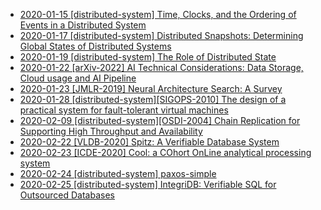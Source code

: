* [2020-01-15 [distributed-system] Time, Clocks, and the Ordering of Events in a Distributed System](14.md)
* [2020-01-17 [distributed-system] Distributed Snapshots: Determining Global States of Distributed Systems](15.md)
* [2020-01-19 [distributed-system] The Role of Distributed State](16.md)
* [2020-01-22 [arXiv-2022] AI Technical Considerations: Data Storage, Cloud usage and AI Pipeline](17.md)
* [2020-01-23 [JMLR-2019] Neural Architecture Search: A Survey](19.md)
* [2020-01-28 [distributed-system][SIGOPS-2010] The design of a practical system for fault-tolerant virtual machines](21.md)
* [2020-02-09 [distributed-system][OSDI-2004] Chain Replication for Supporting High Throughput and Availability](22.md)
* [2020-02-22 [VLDB-2020] Spitz: A Verifiable Database System](23.md)
* [2020-02-23 [ICDE-2020] Cool: a COhort OnLine analytical processing system](24.md)
* [2020-02-24 [distributed-system] paxos-simple](25.md)
* [2020-02-25 [distributed-system] IntegriDB: Verifiable SQL for Outsourced Databases](26.md)

